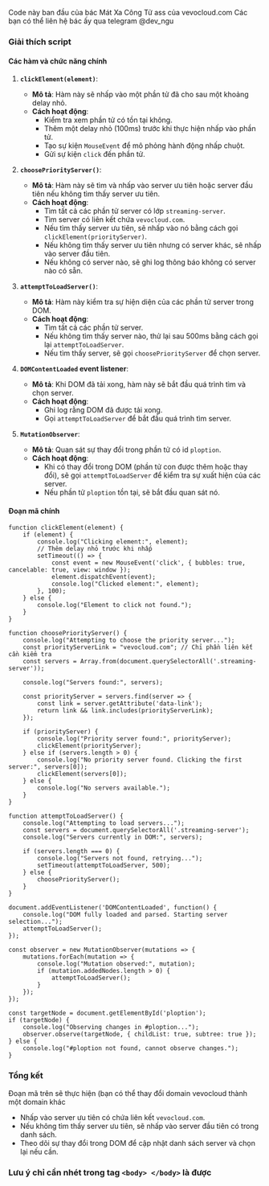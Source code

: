 Code này ban đầu của bác Mát Xa Công Tử ass của vevocloud.com
Các bạn có thể liên hệ bác ấy qua telegram @dev_ngu

### Giải thích script

#### Các hàm và chức năng chính

1.  **`clickElement(element)`**:
    
    -   **Mô tả**: Hàm này sẽ nhấp vào một phần tử đã cho sau một khoảng delay nhỏ.
    -   **Cách hoạt động**:
        -   Kiểm tra xem phần tử có tồn tại không.
        -   Thêm một delay nhỏ (100ms) trước khi thực hiện nhấp vào phần tử.
        -   Tạo sự kiện `MouseEvent` để mô phỏng hành động nhấp chuột.
        -   Gửi sự kiện `click` đến phần tử.
2.  **`choosePriorityServer()`**:
    
    -   **Mô tả**: Hàm này sẽ tìm và nhấp vào server ưu tiên hoặc server đầu tiên nếu không tìm thấy server ưu tiên.
    -   **Cách hoạt động**:
        -   Tìm tất cả các phần tử server có lớp `streaming-server`.
        -   Tìm server có liên kết chứa `vevocloud.com`.
        -   Nếu tìm thấy server ưu tiên, sẽ nhấp vào nó bằng cách gọi `clickElement(priorityServer)`.
        -   Nếu không tìm thấy server ưu tiên nhưng có server khác, sẽ nhấp vào server đầu tiên.
        -   Nếu không có server nào, sẽ ghi log thông báo không có server nào có sẵn.
3.  **`attemptToLoadServer()`**:
    
    -   **Mô tả**: Hàm này kiểm tra sự hiện diện của các phần tử server trong DOM.
    -   **Cách hoạt động**:
        -   Tìm tất cả các phần tử server.
        -   Nếu không tìm thấy server nào, thử lại sau 500ms bằng cách gọi lại `attemptToLoadServer`.
        -   Nếu tìm thấy server, sẽ gọi `choosePriorityServer` để chọn server.
4.  **`DOMContentLoaded` event listener**:
    
    -   **Mô tả**: Khi DOM đã tải xong, hàm này sẽ bắt đầu quá trình tìm và chọn server.
    -   **Cách hoạt động**:
        -   Ghi log rằng DOM đã được tải xong.
        -   Gọi `attemptToLoadServer` để bắt đầu quá trình tìm server.
5.  **`MutationObserver`**:
    
    -   **Mô tả**: Quan sát sự thay đổi trong phần tử có id `ploption`.
    -   **Cách hoạt động**:
        -   Khi có thay đổi trong DOM (phần tử con được thêm hoặc thay đổi), sẽ gọi `attemptToLoadServer` để kiểm tra sự xuất hiện của các server.
        -   Nếu phần tử `ploption` tồn tại, sẽ bắt đầu quan sát nó.
#### Đoạn mã chính

  
    function clickElement(element) {
        if (element) {
            console.log("Clicking element:", element);
            // Thêm delay nhỏ trước khi nhấp
            setTimeout(() => {
                const event = new MouseEvent('click', { bubbles: true, cancelable: true, view: window });
                element.dispatchEvent(event);
                console.log("Clicked element:", element);
            }, 100);
        } else {
            console.log("Element to click not found.");
        }
    }

    function choosePriorityServer() {
        console.log("Attempting to choose the priority server...");
        const priorityServerLink = "vevocloud.com"; // Chỉ phần liên kết cần kiểm tra
        const servers = Array.from(document.querySelectorAll('.streaming-server'));

        console.log("Servers found:", servers);

        const priorityServer = servers.find(server => {
            const link = server.getAttribute('data-link');
            return link && link.includes(priorityServerLink);
        });

        if (priorityServer) {
            console.log("Priority server found:", priorityServer);
            clickElement(priorityServer);
        } else if (servers.length > 0) {
            console.log("No priority server found. Clicking the first server:", servers[0]);
            clickElement(servers[0]);
        } else {
            console.log("No servers available.");
        }
    }

    function attemptToLoadServer() {
        console.log("Attempting to load servers...");
        const servers = document.querySelectorAll('.streaming-server');
        console.log("Servers currently in DOM:", servers);

        if (servers.length === 0) {
            console.log("Servers not found, retrying...");
            setTimeout(attemptToLoadServer, 500);
        } else {
            choosePriorityServer();
        }
    }

    document.addEventListener('DOMContentLoaded', function() {
        console.log("DOM fully loaded and parsed. Starting server selection...");
        attemptToLoadServer();
    });

    const observer = new MutationObserver(mutations => {
        mutations.forEach(mutation => {
            console.log("Mutation observed:", mutation);
            if (mutation.addedNodes.length > 0) {
                attemptToLoadServer();
            }
        });
    });

    const targetNode = document.getElementById('ploption');
    if (targetNode) {
        console.log("Observing changes in #ploption...");
        observer.observe(targetNode, { childList: true, subtree: true });
    } else {
        console.log("#ploption not found, cannot observe changes.");
    }



### Tổng kết

Đoạn mã trên sẽ thực hiện (bạn có thể thay đổi domain vevocloud thành một domain khác
-   Nhấp vào server ưu tiên có chứa liên kết `vevocloud.com`.
-   Nếu không tìm thấy server ưu tiên, sẽ nhấp vào server đầu tiên có trong danh sách.
-   Theo dõi sự thay đổi trong DOM để cập nhật danh sách server và chọn lại nếu cần.

### Lưu ý chỉ cần nhét trong tag `<body> </body>` là được
